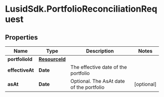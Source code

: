 # LusidSdk.PortfolioReconciliationRequest

## Properties
Name | Type | Description | Notes
------------ | ------------- | ------------- | -------------
**portfolioId** | [**ResourceId**](ResourceId.md) |  | 
**effectiveAt** | **Date** | The effective date of the portfolio | 
**asAt** | **Date** | Optional. The AsAt date of the portfolio | [optional] 


